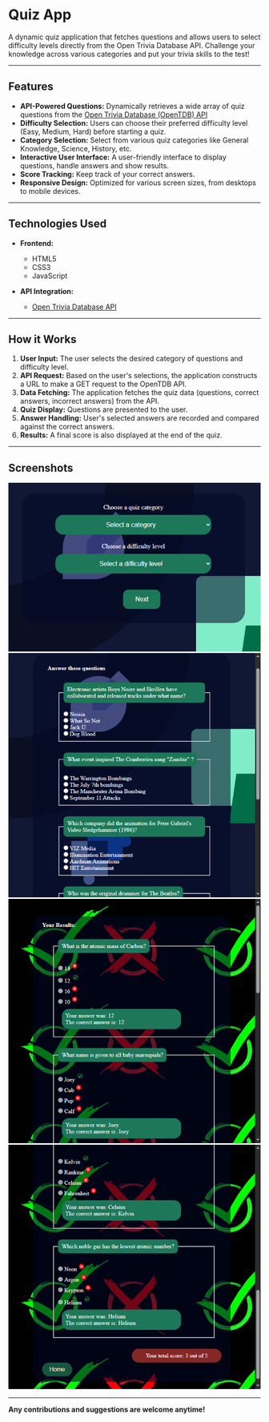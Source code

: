 # Quiz App

A dynamic quiz application that fetches questions and allows users to select difficulty levels directly from the Open Trivia Database API. Challenge your knowledge across various categories and put your trivia skills to the test!

---

## Features

* **API-Powered Questions:** Dynamically retrieves a wide array of quiz questions from the [Open Trivia Database (OpenTDB) API](https://opentdb.com/api_config.php)
* **Difficulty Selection:** Users can choose their preferred difficulty level (Easy, Medium, Hard) before starting a quiz.
* **Category Selection:** Select from various quiz categories like General Knowledge, Science, History, etc.
* **Interactive User Interface:** A user-friendly interface to display questions, handle answers and show results.
* **Score Tracking:** Keep track of your correct answers.
* **Responsive Design:** Optimized for various screen sizes, from desktops to mobile devices.

---

## Technologies Used

* **Frontend:**
  * HTML5
  * CSS3
  * JavaScript

* **API Integration:**
  * [Open Trivia Database API](https://opentdb.com/api_config.php)

---

## How it Works

1. **User Input:** The user selects the desired category of questions and difficulty level.
2. **API Request:** Based on the user's selections, the application constructs a URL to make a GET request to the OpenTDB API.
3. **Data Fetching:** The application fetches the quiz data (questions, correct answers, incorrect answers) from the API.
4. **Quiz Display:** Questions are presented to the user.
5. **Answer Handling:** User's selected answers are recorded and compared against the correct answers.
6. **Results:** A final score is also displayed at the end of the quiz.

---

## Screenshots
![Screenshot 1](thumbnails/thumbnail%201.png)
![Screenshot 2](thumbnails/thumbnail%202.png)
![Screenshot 3](thumbnails/thumbnail%203.png)
![Screenshot 4](thumbnails/thumbnail%204.png)

---

**Any contributions and suggestions are welcome anytime!**

